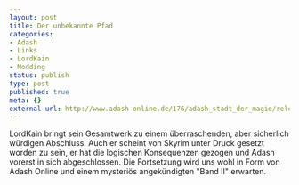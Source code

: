 ```yaml
---
layout: post
title: Der unbekannte Pfad
categories:
- Adash
- Links
- LordKain
- Modding
status: publish
type: post
published: true
meta: {}
external-url: http://www.adash-online.de/176/adash_stadt_der_magie/release-v3-10-der-unbekannte-pfad/
---
```

LordKain bringt sein Gesamtwerk zu einem überraschenden, aber sicherlich würdigen Abschluss. Auch er scheint von Skyrim unter Druck gesetzt worden zu sein, er hat die logischen Konsequenzen gezogen und Adash vorerst in sich abgeschlossen. Die Fortsetzung wird uns wohl in Form von Adash Online und einem mysteriös angekündigten "Band II" erwarten.
